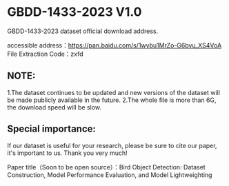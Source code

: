 # GBDD-1433-2023 V1.0
GBDD-1433-2023 dataset official download address.

accessible address：https://pan.baidu.com/s/1wybu1MrZo-G6bvu_XS4VoA 
File Extraction Code：zxfd 

## NOTE:
1.The dataset continues to be updated and new versions of the dataset will be made publicly available in the future.
2.The whole file is more than 6G, the download speed will be slow.

## Special importance:
If our dataset is useful for your research, please be sure to cite our paper, it's important to us. Thank you very much!

Paper title（Soon to be open source）：Bird Object Detection: Dataset Construction, Model Performance Evaluation, and Model Lightweighting

